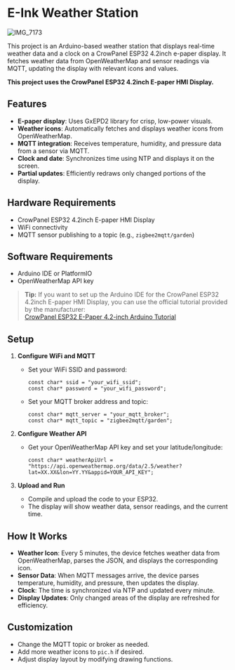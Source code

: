 # E-Ink Weather Station

![IMG_7173](https://github.com/user-attachments/assets/415caaca-9e34-4ed2-b476-34497108d246)

This project is an Arduino-based weather station that displays real-time weather data and a clock on a CrowPanel ESP32 4.2inch e-paper display. It fetches weather data from OpenWeatherMap and sensor readings via MQTT, updating the display with relevant icons and values.

**This project uses the CrowPanel ESP32 4.2inch E-paper HMI Display.**

## Features

- **E-paper display**: Uses GxEPD2 library for crisp, low-power visuals.
- **Weather icons**: Automatically fetches and displays weather icons from OpenWeatherMap.
- **MQTT integration**: Receives temperature, humidity, and pressure data from a sensor via MQTT.
- **Clock and date**: Synchronizes time using NTP and displays it on the screen.
- **Partial updates**: Efficiently redraws only changed portions of the display.

## Hardware Requirements

- CrowPanel ESP32 4.2inch E-paper HMI Display
- WiFi connectivity
- MQTT sensor publishing to a topic (e.g., `zigbee2mqtt/garden`)

## Software Requirements

- Arduino IDE or PlatformIO
- OpenWeatherMap API key

> **Tip:** If you want to set up the Arduino IDE for the CrowPanel ESP32 4.2inch E-paper HMI Display, you can use the official tutorial provided by the manufacturer:  
> [CrowPanel ESP32 E-Paper 4.2-inch Arduino Tutorial](https://www.elecrow.com/wiki/CrowPanel_ESP32_E-Paper_4.2-inch_Arduino_Tutorial.html)

## Setup

1. **Configure WiFi and MQTT**
   - Set your WiFi SSID and password:
     ```arduino
     const char* ssid = "your_wifi_ssid";
     const char* password = "your_wifi_password";
     ```
   - Set your MQTT broker address and topic:
     ```arduino
     const char* mqtt_server = "your_mqtt_broker";
     const char* mqtt_topic = "zigbee2mqtt/garden";
     ```

2. **Configure Weather API**
   - Get your OpenWeatherMap API key and set your latitude/longitude:
     ```arduino
     const char* weatherApiUrl = "https://api.openweathermap.org/data/2.5/weather?lat=XX.XX&lon=YY.YY&appid=YOUR_API_KEY";
     ```

3. **Upload and Run**
   - Compile and upload the code to your ESP32.
   - The display will show weather data, sensor readings, and the current time.

## How It Works

- **Weather Icon**: Every 5 minutes, the device fetches weather data from OpenWeatherMap, parses the JSON, and displays the corresponding icon.
- **Sensor Data**: When MQTT messages arrive, the device parses temperature, humidity, and pressure, then updates the display.
- **Clock**: The time is synchronized via NTP and updated every minute.
- **Display Updates**: Only changed areas of the display are refreshed for efficiency.


## Customization

- Change the MQTT topic or broker as needed.
- Add more weather icons to `pic.h` if desired.
- Adjust display layout by modifying drawing functions.
